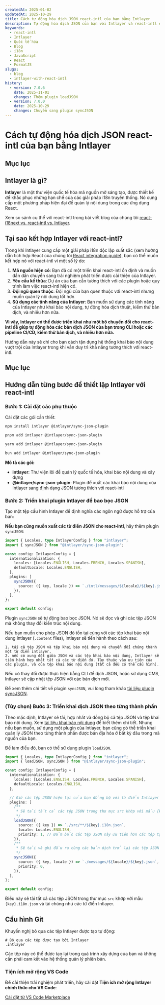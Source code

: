 ```yaml
---
createdAt: 2025-01-02
updatedAt: 2025-10-29
title: Cách tự động hóa dịch JSON react-intl của bạn bằng Intlayer
description: Tự động hóa dịch JSON của bạn với Intlayer và react-intl để nâng cao quốc tế hóa trong các ứng dụng React.
keywords:
  - react-intl
  - Intlayer
  - Quốc tế hóa
  - Blog
  - i18n
  - JavaScript
  - React
  - FormatJS
slugs:
  - blog
  - intlayer-with-react-intl
history:
  - version: 7.0.6
    date: 2025-11-01
    changes: Thêm plugin loadJSON
  - version: 7.0.0
    date: 2025-10-29
    changes: Chuyển sang plugin syncJSON
---
```


# Cách tự động hóa dịch JSON react-intl của bạn bằng Intlayer

## Mục lục

<TOC/>

## Intlayer là gì?

**Intlayer** là một thư viện quốc tế hóa mã nguồn mở sáng tạo, được thiết kế để khắc phục những hạn chế của các giải pháp i18n truyền thống. Nó cung cấp một phương pháp hiện đại để quản lý nội dung trong các ứng dụng React.

Xem so sánh cụ thể với react-intl trong bài viết blog của chúng tôi [react-i18next vs. react-intl vs. Intlayer](https://github.com/aymericzip/intlayer/blob/main/docs/blog/vi/react-i18next_vs_react-intl_vs_intlayer.md).

## Tại sao kết hợp Intlayer với react-intl?

Trong khi Intlayer cung cấp một giải pháp i18n độc lập xuất sắc (xem hướng dẫn tích hợp React của chúng tôi [React integration guide](https://github.com/aymericzip/intlayer/blob/main/docs/docs/vi/intlayer_with_vite+react.md)), bạn có thể muốn kết hợp nó với react-intl vì một số lý do:

1. **Mã nguồn hiện có**: Bạn đã có một triển khai react-intl ổn định và muốn dần dần chuyển sang trải nghiệm phát triển được cải thiện của Intlayer.
2. **Yêu cầu kế thừa**: Dự án của bạn cần tương thích với các plugin hoặc quy trình làm việc react-intl hiện có.
3. **Đội ngũ quen thuộc**: Đội ngũ của bạn quen thuộc với react-intl nhưng muốn quản lý nội dung tốt hơn.
4. **Sử dụng các tính năng của Intlayer**: Bạn muốn sử dụng các tính năng của Intlayer như khai báo nội dung, tự động hóa dịch thuật, kiểm thử bản dịch, và nhiều hơn nữa.

**Vì vậy, Intlayer có thể được triển khai như một bộ chuyển đổi cho react-intl để giúp tự động hóa các bản dịch JSON của bạn trong CLI hoặc các pipeline CI/CD, kiểm thử bản dịch, và nhiều hơn nữa.**

Hướng dẫn này sẽ chỉ cho bạn cách tận dụng hệ thống khai báo nội dung vượt trội của Intlayer trong khi vẫn duy trì khả năng tương thích với react-intl.

## Mục lục

<TOC/>

## Hướng dẫn từng bước để thiết lập Intlayer với react-intl

### Bước 1: Cài đặt các phụ thuộc

Cài đặt các gói cần thiết:

```bash packageManager="npm"
npm install intlayer @intlayer/sync-json-plugin
```

```bash packageManager="pnpm"
pnpm add intlayer @intlayer/sync-json-plugin
```

```bash packageManager="yarn"
yarn add intlayer @intlayer/sync-json-plugin
```

```bash packageManager="bun"
bun add intlayer @intlayer/sync-json-plugin
```

**Mô tả các gói:**

- **intlayer**: Thư viện lõi để quản lý quốc tế hóa, khai báo nội dung và xây dựng
- **@intlayer/sync-json-plugin**: Plugin để xuất các khai báo nội dung của Intlayer sang định dạng JSON tương thích với react-intl

### Bước 2: Triển khai plugin Intlayer để bao bọc JSON

Tạo một tệp cấu hình Intlayer để định nghĩa các ngôn ngữ được hỗ trợ của bạn:

**Nếu bạn cũng muốn xuất các từ điển JSON cho react-intl**, hãy thêm plugin `syncJSON`:

```typescript fileName="intlayer.config.ts"
import { Locales, type IntlayerConfig } from "intlayer";
import { syncJSON } from "@intlayer/sync-json-plugin";

const config: IntlayerConfig = {
  internationalization: {
    locales: [Locales.ENGLISH, Locales.FRENCH, Locales.SPANISH],
    defaultLocale: Locales.ENGLISH,
  },
  plugins: [
    syncJSON({
      source: ({ key, locale }) => `./intl/messages/${locale}/${key}.json`,
    }),
  ],
};

export default config;
```

Plugin `syncJSON` sẽ tự động bao bọc JSON. Nó sẽ đọc và ghi các tệp JSON mà không thay đổi kiến trúc nội dung.

Nếu bạn muốn cho phép JSON đó tồn tại cùng với các tệp khai báo nội dung intlayer (`.content` files), Intlayer sẽ tiến hành theo cách sau:

    1. tải cả tệp JSON và tệp khai báo nội dung và chuyển đổi chúng thành một từ điển intlayer.
    2. nếu có xung đột giữa JSON và các tệp khai báo nội dung, Intlayer sẽ tiến hành hợp nhất tất cả các từ điển đó. Tùy thuộc vào ưu tiên của các plugin, và của tệp khai báo nội dung (tất cả đều có thể cấu hình).

Nếu có thay đổi được thực hiện bằng CLI để dịch JSON, hoặc sử dụng CMS, Intlayer sẽ cập nhật tệp JSON với các bản dịch mới.

Để xem thêm chi tiết về plugin `syncJSON`, vui lòng tham khảo [tài liệu plugin syncJSON](https://github.com/aymericzip/intlayer/blob/main/docs/docs/vi/plugins/sync-json.md).

### (Tùy chọn) Bước 3: Triển khai dịch JSON theo từng thành phần

Theo mặc định, Intlayer sẽ tải, hợp nhất và đồng bộ cả tệp JSON và tệp khai báo nội dung. Xem [tài liệu khai báo nội dung](https://github.com/aymericzip/intlayer/blob/main/docs/docs/vi/dictionary/content_file.md) để biết thêm chi tiết. Nhưng nếu bạn muốn, sử dụng một plugin của Intlayer, bạn cũng có thể triển khai quản lý JSON theo từng thành phần được bản địa hóa ở bất kỳ đâu trong mã nguồn của bạn.

Để làm điều đó, bạn có thể sử dụng plugin `loadJSON`.

```ts fileName="intlayer.config.ts"
import { Locales, type IntlayerConfig } from "intlayer";
import { loadJSON, syncJSON } from "@intlayer/sync-json-plugin";

const config: IntlayerConfig = {
  internationalization: {
    locales: [Locales.ENGLISH, Locales.FRENCH, Locales.SPANISH],
    defaultLocale: Locales.ENGLISH,
  },

  // Giữ các tệp JSON hiện tại của bạn đồng bộ với từ điển Intlayer
  plugins: [
    /**
     * Sẽ tải tất cả các tệp JSON trong thư mục src khớp với mẫu {key}.i18n.json
     */
    loadJSON({
      source: ({ key }) => `./src/**/${key}.i18n.json`,
      locale: Locales.ENGLISH,
      priority: 1, // Đảm bảo các tệp JSON này ưu tiên hơn các tệp tại `./locales/en/${key}.json`
    }),
    /**
     * Sẽ tải và ghi đầu ra cùng các bản dịch trở lại các tệp JSON trong thư mục locales
     */
    syncJSON({
      source: ({ key, locale }) => `./messages/${locale}/${key}.json`,
      priority: 0,
    }),
  ],
};

export default config;
```

Điều này sẽ tải tất cả các tệp JSON trong thư mục `src` khớp với mẫu `{key}.i18n.json` và tải chúng như các từ điển Intlayer.

## Cấu hình Git

Khuyến nghị bỏ qua các tệp Intlayer được tạo tự động:

```plaintext fileName=".gitignore"
# Bỏ qua các tệp được tạo bởi Intlayer
.intlayer
```

Các tệp này có thể được tạo lại trong quá trình xây dựng của bạn và không cần phải cam kết vào hệ thống quản lý phiên bản.

### Tiện ích mở rộng VS Code

Để cải thiện trải nghiệm phát triển, hãy cài đặt **Tiện ích mở rộng Intlayer chính thức cho VS Code**:

[Cài đặt từ VS Code Marketplace](https://marketplace.visualstudio.com/items?itemName=intlayer.intlayer-vs-code-extension)
